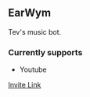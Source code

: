 ## EarWym
Tev's music bot.

### Currently supports ###
- Youtube



[Invite Link](https://discord.com/api/oauth2/authorize?client_id=890457078370541658&permissions=2150633024&scope=bot%20applications.commands)

